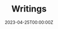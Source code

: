 ---
title: Writings
cms_exclude: true
summary: A wide variety of writings - read at your own risk (or benefit)!
date: "2023-04-25T00:00:00Z"
authors: ''
tags: ''
# featured: true - to add when more writings come out
categories: ["Blog"] 
# eventually will add in categories based on what I post

# will need to switch draft to false once I'm ready
draft: false

# View.
#   1 = List
#   2 = Compact
#   3 = Card
view: 3

# Optional header image (relative to `static/media/` folder).
header:
  caption: ''
  image: ''
---